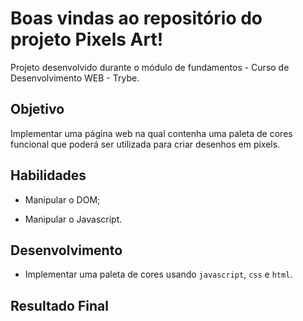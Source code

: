 # Boas vindas ao repositório do projeto Pixels Art!

Projeto desenvolvido durante o módulo de fundamentos - Curso de Desenvolvimento WEB - Trybe.

## Objetivo

Implementar uma página web na qual contenha uma paleta de cores funcional que poderá ser utilizada para criar desenhos em pixels.

## Habilidades

- Manipular o DOM;

- Manipular o Javascript.

## Desenvolvimento

- Implementar uma paleta de cores usando `javascript`, `css` e `html`.

## Resultado Final

